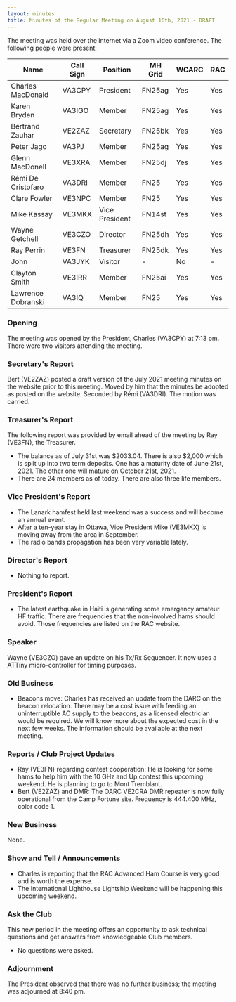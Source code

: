 ```yaml
---
layout: minutes
title: Minutes of the Regular Meeting on August 16th, 2021 - DRAFT
---
```

The meeting was held over the internet via a Zoom video conference.
The following people were present:

| Name                   | Call Sign  | Position         | MH Grid | WCARC | RAC |
|------------------------|------------|------------------|---------|-------|-----|
| Charles MacDonald      | VA3CPY     | President        | FN25ag  | Yes   | Yes |
| Karen Bryden           | VA3IGO     | Member           | FN25ag  | Yes   | Yes |
| Bertrand Zauhar        | VE2ZAZ     | Secretary        | FN25bk  | Yes   | Yes |
| Peter Jago             | VA3PJ      | Member           | FN25ag  | Yes   | Yes |
| Glenn MacDonell        | VE3XRA     | Member           | FN25dj  | Yes   | Yes |
| Rémi De Cristofaro     | VA3DRI     | Member           | FN25    | Yes   | Yes |    
| Clare Fowler           | VE3NPC     | Member           | FN25    | Yes   | Yes |
| Mike Kassay            | VE3MKX     | Vice President   | FN14st  | Yes   | Yes |
| Wayne Getchell         | VE3CZO     | Director         | FN25dh  | Yes   | Yes |
| Ray Perrin             | VE3FN      | Treasurer        | FN25dk  | Yes   | Yes |
| John                   | VA3JYK     | Visitor          |   -     | No    |  -  |          
| Clayton Smith          | VE3IRR     | Member           | FN25ai  | Yes   | Yes |
| Lawrence Dobranski     | VA3IQ      | Member           | FN25    | Yes   | Yes |

### Opening
The meeting was opened by the President, Charles (VA3CPY) at 7:13 pm.
There were two visitors attending the meeting.

### Secretary's Report
Bert (VE2ZAZ) posted a draft version of the July 2021 meeting minutes on the website prior to this meeting. Moved by him that the minutes be adopted as posted on the website. Seconded by Rémi (VA3DRI). The motion was carried.

### Treasurer's Report
The following report was provided by email ahead of the meeting by Ray (VE3FN), the Treasurer.
- The balance as of July 31st was $2033.04. There is also $2,000 which is split up into two term deposits. One has a maturity date of June 21st, 2021. The other one will mature on October 21st, 2021.
- There are 24 members as of today. There are also three life members.

### Vice President's Report
- The Lanark hamfest held last weekend was a success and will become an annual event.
- After a ten-year stay in Ottawa, Vice President Mike (VE3MKX) is moving away from the area in September.
- The radio bands propagation has been very variable lately.

### Director's Report
- Nothing to report.

### President's Report
- The latest earthquake in Haiti is generating some emergency amateur HF traffic. There are frequencies that the non-involved hams should avoid. Those frequencies are listed on the RAC website.

### Speaker
Wayne (VE3CZO) gave an update on his Tx/Rx Sequencer. It now uses a ATTiny micro-controller for timing purposes.

### Old Business
- Beacons move: Charles has received an update from the DARC on the beacon relocation. There may be a cost issue with feeding an uninterruptible AC supply to the beacons, as a licensed electrician would be required. We will know more about the expected cost in the next few weeks. The information should be available at the next meeting.

### Reports / Club Project Updates
- Ray (VE3FN) regarding contest cooperation: He is looking for some hams to help him with the 10 GHz and Up contest this upcoming weekend. He is planning to go to Mont Tremblant.
- Bert (VE2ZAZ) and DMR: The OARC VE2CRA DMR repeater is now fully operational from the Camp Fortune site. Frequency is 444.400 MHz, color code 1.

### New Business
None.

### Show and Tell / Announcements
- Charles is reporting that the RAC Advanced Ham Course is very good and is worth the expense.
- The International Lighthouse Lightship Weekend will be happening this upcoming weekend.

### Ask the Club
This new period in the meeting offers an opportunity to ask technical questions and get answers from knowledgeable Club members.
- No questions were asked.

### Adjournment
The President observed that there was no further business; the meeting was adjourned at 8:40 pm.
